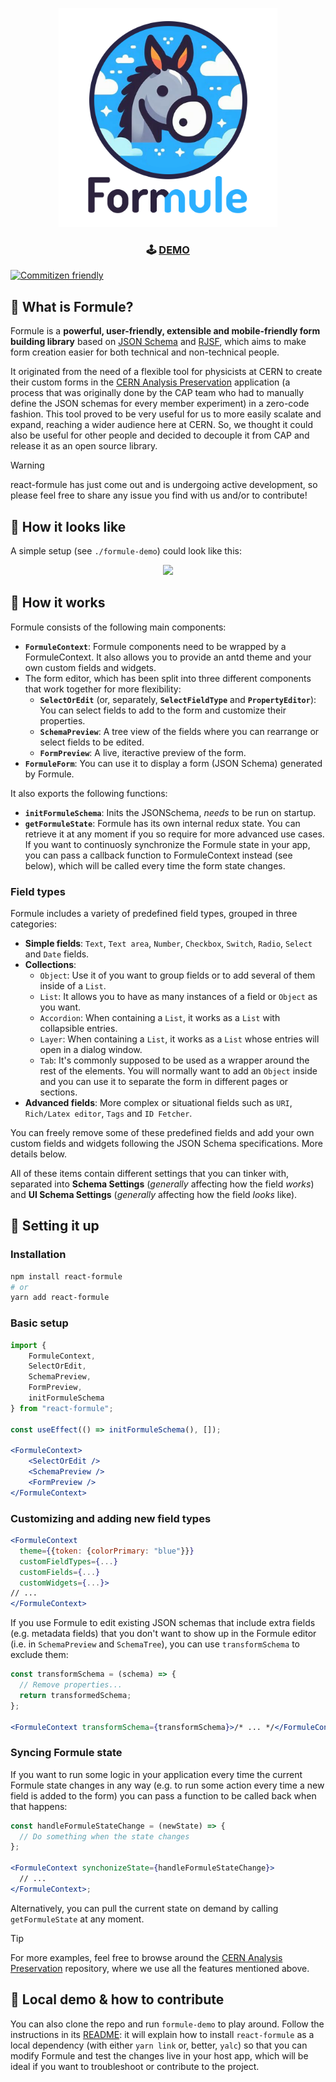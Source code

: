 <p align="center"><img src="https://raw.githubusercontent.com/cern-sis/react-formule/master/docs/logo.png" width="350px"/></p>

<h3 align="center"> 🕹️ <a href="https://cern-sis.github.io/react-formule/">DEMO</a> </h2>

[![Commitizen friendly](https://img.shields.io/badge/commitizen-friendly-brightgreen.svg)](http://commitizen.github.io/cz-cli/)

## :horse: What is Formule?

Formule is a **powerful, user-friendly, extensible and mobile-friendly form building library** based on [JSON Schema](https://json-schema.org/) and [RJSF](https://github.com/rjsf-team/react-jsonschema-form), which aims to make form creation easier for both technical and non-technical people.

It originated from the need of a flexible tool for physicists at CERN to create their custom forms in the [CERN Analysis Preservation](https://github.com/cernanalysispreservation/analysispreservation.cern.ch) application (a process that was originally done by the CAP team who had to manually define the JSON schemas for every member experiment) in a zero-code fashion. This tool proved to be very useful for us to more easily scalate and expand, reaching a wider audience here at CERN. So, we thought it could also be useful for other people and decided to decouple it from CAP and release it as an open source library.

> [!WARNING]
> react-formule has just come out and is undergoing active development, so please feel free to share any issue you find with us and/or to contribute!

## :carousel_horse: How it looks like

A simple setup (see `./formule-demo`) could look like this:

<p align="center"><img src="https://raw.githubusercontent.com/cern-sis/react-formule/master/docs/demo.gif"/></p>

## :racehorse: How it works

Formule consists of the following main components:

- **`FormuleContext`**: Formule components need to be wrapped by a FormuleContext. It also allows you to provide an antd theme and your own custom fields and widgets.
- The form editor, which has been split into three different components that work together for more flexibility:
  - **`SelectOrEdit`** (or, separately, **`SelectFieldType`** and **`PropertyEditor`**): You can select fields to add to the form and customize their properties.
  - **`SchemaPreview`**: A tree view of the fields where you can rearrange or select fields to be edited.
  - **`FormPreview`**: A live, iteractive preview of the form.
- **`FormuleForm`**: You can use it to display a form (JSON Schema) generated by Formule.

It also exports the following functions:

- **`initFormuleSchema`**: Inits the JSONSchema, _needs_ to be run on startup.
- **`getFormuleState`**: Formule has its own internal redux state. You can retrieve it at any moment if you so require for more advanced use cases. If you want to continuosly synchronize the Formule state in your app, you can pass a callback function to FormuleContext instead (see below), which will be called every time the form state changes.

### Field types

Formule includes a variety of predefined field types, grouped in three categories:

- **Simple fields**: `Text`, `Text area`, `Number`, `Checkbox`, `Switch`, `Radio`, `Select` and `Date` fields.
- **Collections**:
  - `Object`: Use it of you want to group fields or to add several of them inside of a `List`.
  - `List`: It allows you to have as many instances of a field or `Object` as you want.
  - `Accordion`: When containing a `List`, it works as a `List` with collapsible entries.
  - `Layer`: When containing a `List`, it works as a `List` whose entries will open in a dialog window.
  - `Tab`: It's commonly supposed to be used as a wrapper around the rest of the elements. You will normally want to add an `Object` inside and you can use it to separate the form in different pages or sections.
- **Advanced fields**: More complex or situational fields such as `URI`, `Rich/Latex editor`, `Tags` and `ID Fetcher`.

You can freely remove some of these predefined fields and add your own custom fields and widgets following the JSON Schema specifications. More details below.

All of these items contain different settings that you can tinker with, separated into **Schema Settings** (_generally_ affecting how the field _works_) and **UI Schema Settings** (_generally_ affecting how the field _looks_ like).

## :horse_racing: Setting it up

### Installation

```sh
npm install react-formule
# or
yarn add react-formule
```

### Basic setup

```jsx
import {
    FormuleContext,
    SelectOrEdit,
    SchemaPreview,
    FormPreview,
    initFormuleSchema
} from "react-formule";

const useEffect(() => initFormuleSchema(), []);

<FormuleContext>
    <SelectOrEdit />
    <SchemaPreview />
    <FormPreview />
</FormuleContext>
```

### Customizing and adding new field types

```jsx
<FormuleContext
  theme={{token: {colorPrimary: "blue"}}}
  customFieldTypes={...}
  customFields={...}
  customWidgets={...}>
// ...
</FormuleContext>
```

If you use Formule to edit existing JSON schemas that include extra fields (e.g. metadata fields) that you don't want to show up in the Formule editor (i.e. in `SchemaPreview` and `SchemaTree`), you can use `transformSchema` to exclude them:

```jsx
const transformSchema = (schema) => {
  // Remove properties...
  return transformedSchema;
};

<FormuleContext transformSchema={transformSchema}>/* ... */</FormuleContext>;
```

### Syncing Formule state

If you want to run some logic in your application every time the current Formule state changes in any way (e.g. to run some action every time a new field is added to the form) you can pass a function to be called back when that happens:

```jsx
const handleFormuleStateChange = (newState) => {
  // Do something when the state changes
};

<FormuleContext synchonizeState={handleFormuleStateChange}>
  // ...
</FormuleContext>;
```

Alternatively, you can pull the current state on demand by calling `getFormuleState` at any moment.

> [!TIP]
> For more examples, feel free to browse around the [CERN Analysis Preservation](https://github.com/cernanalysispreservation/analysispreservation.cern.ch) repository, where we use all the features mentioned above.

## :space_invader: Local demo & how to contribute

You can also clone the repo and run `formule-demo` to play around. Follow the instructions in its [README](./formule-demo/README.md): it will explain how to install `react-formule` as a local dependency (with either `yarn link` or, better, `yalc`) so that you can modify Formule and test the changes live in your host app, which will be ideal if you want to troubleshoot or contribute to the project.

